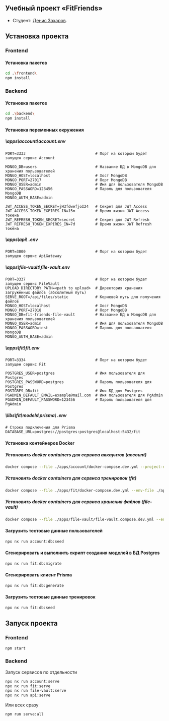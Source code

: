 ## Учебный проект «FitFriends»

* Студент: [Денис Захаров](https://htmlacademy.ru//profile/id2486641).

## Установка проекта
### Frontend
#### Установка пакетов
```bash
cd .\frontend\
npm install
```
### Backend
#### Установка пакетов
```bash
cd .\backend\
npm install
```
#### Установка переменных окружения
##### \apps\account\account.env
```
PORT=3333                               # Порт на котором будет запущен сервис Account

MONGO_DB=users                          # Название БД в MongoDB для хранения пользователей
MONGO_HOST=localhost                    # Хост MongoDB
MONGO_PORT=27017                        # Порт MongoDB
MONGO_USER=admin                        # Имя для пользователя MongoDB
MONGO_PASSWORD=123456                   # Пароль для пользователя MongoDB
MONGO_AUTH_BASE=admin

JWT_ACCESS_TOKEN_SECRET=jH3fdwefjoI24   # Секрет для JWT Access
JWT_ACCESS_TOKEN_EXPIRES_IN=15m         # Время жизни JWT Access токена
JWT_REFRESH_TOKEN_SECRET=secret         # Секрет для JWT Refresh
JWT_REFRESH_TOKEN_EXPIRES_IN=7d         # Время жизни JWT Refresh токена
```
##### \apps\api\ .env
```
PORT=3000                               # Порт на котором будет запущен сервис ApiGateway
```
##### \apps\file-vault\file-vault.env
```
PORT=3337                               # Порт на котором будет запущен сервис FileVault
UPLOAD_DIRECTORY_PATH=<path to upload>  # Директория хранения загруженных файлов (абсолютный путь)
SERVE_ROOT=/api/files/static            # Корневой путь для получения файлов
MONGO_HOST=localhost                    # Хост MongoDB
MONGO_PORT=27018                        # Порт MongoDB
MONGO_DB=fit-friends-file-vault         # Название БД в MongoDB для хранения пользователей
MONGO_USER=admin                        # Имя для пользователя MongoDB
MONGO_PASSWORD=test                     # Пароль для пользователя MongoDB
MONGO_AUTH_BASE=admin
```
##### \apps\fit\fit.env
```
PORT=3334                               # Порт на котором будет запущен сервис Fit

POSTGRES_USER=postgres                  # Имя пользователя для Postgres
POSTGRES_PASSWORD=postgres              # Пароль пользователя для Postgres
POSTGRES_DB=fit                         # Имя БД для Postgres
PGADMIN_DEFAULT_EMAIL=example@mail.com  # Имя пользователя для PgAdmin
PGADMIN_DEFAULT_PASSWORD=123456         # Пароль пользователя для PgAdmin
```
##### \libs\fit\models\prisma\ .env
```
# Строка подключения для Prisma
DATABASE_URL=postgres://postgres:postgres@localhost:5432/fit
```
#### Установка контейнеров Docker
##### Установить docker containers для сервиса аккаунтов (account)
```bash
docker compose --file ./apps/account/docker-compose.dev.yml --project-name "fit-friends-account" --env-file ./apps/account/account.env up -d
```
##### Установить docker containers для сервиса тренировок (fit)
```bash
docker compose --file ./apps/fit/docker-compose.dev.yml --env-file ./apps/fit/fit.env --project-name "fit-friends" up -d
```
##### Установить docker containers для сервиса хранения файлов (file-vault)
```bash
docker compose --file ./apps/file-vault/file-vault.compose.dev.yml --env-file ./apps/file-vault/file-vault.env --project-name "fit-friends-file-vault" up -d
```
#### Загрузить тестовые данные пользователей
```bash
npx nx run account:db:seed
```
#### Сгенерировать и выполнить скрипт создания моделей в БД Postgres
```bash
npx nx run fit:db:migrate
```
#### Сгенерировать клиент Prisma
```bash
npx nx run fit:db:generate
```
#### Загрузить тестовые данные тренировок
```bash
npx nx run fit:db:seed
```
## Запуск проекта
### Frontend
```bash
npm start
```
### Backend
Запуск сервисов по отдельности
```bash
npx nx run account:serve
npx nx run fit:serve
npx nx run file-vault:serve
npx nx run api:serve
```
Или всех сразу
```bash
npm run serve:all
```

